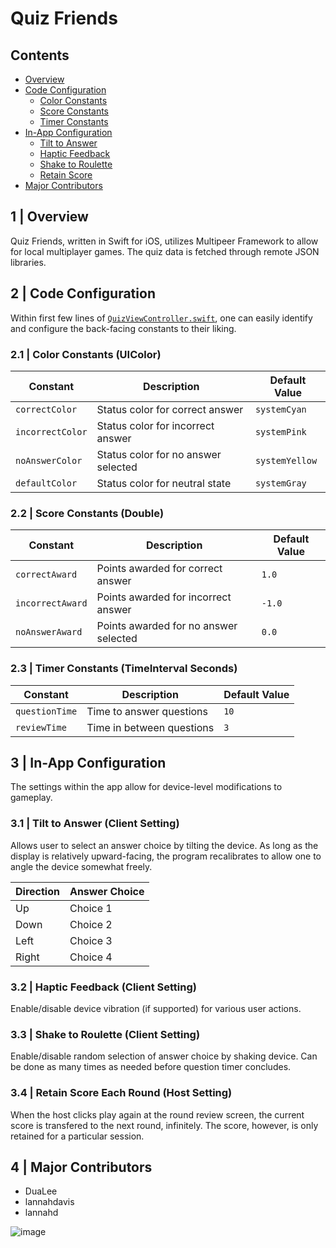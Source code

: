 # Quiz Friends

## Contents
- [Overview](#1--overview)
- [Code Configuration](#2--code-configuration)
  - [Color Constants](#21--color-constants-uicolor)
  - [Score Constants](#22--score-constants-double)
  - [Timer Constants](#23--timer-constants-timeinterval-seconds)
- [In-App Configuration](#3--in-app-configuration)
  - [Tilt to Answer](#31--tilt-to-answer-client-setting)
  - [Haptic Feedback](#32--haptic-feedback-client-setting)
  - [Shake to Roulette](#33--shake-to-roulette-client-setting)
  - [Retain Score](#34--retain-score-each-round-host-setting)
- [Major Contributors](#4--major-contributors)

## 1 | Overview
Quiz Friends, written in Swift for iOS, utilizes Multipeer Framework to allow for local multiplayer games. The quiz data is fetched through remote JSON libraries.

## 2 | Code Configuration
Within first few lines of [`QuizViewController.swift`](quiz-friends/QuizViewController.swift), one can easily identify and configure the back-facing constants to their liking.

### 2.1 | Color Constants (UIColor)
| Constant | Description | Default Value |
| --- | --- | --- |
| `correctColor` | Status color for correct answer | `systemCyan` |
| `incorrectColor` | Status color for incorrect answer | `systemPink` |
| `noAnswerColor` | Status color for no answer selected | `systemYellow` |
| `defaultColor` | Status color for neutral state | `systemGray` |

### 2.2 | Score Constants (Double)
| Constant | Description | Default Value |
| --- | --- | --- |
| `correctAward` | Points awarded for correct answer | `1.0` |
| `incorrectAward` | Points awarded for incorrect answer | `-1.0` |
| `noAnswerAward` | Points awarded for no answer selected | `0.0` |

### 2.3 | Timer Constants (TimeInterval Seconds)
| Constant | Description | Default Value |
| --- | --- | --- |
| `questionTime` | Time to answer questions | `10` |
| `reviewTime` | Time in between questions | `3` |

## 3 | In-App Configuration
The settings within the app allow for device-level modifications to gameplay.

### 3.1 | Tilt to Answer (Client Setting)
Allows user to select an answer choice by tilting the device. As long as the display is relatively upward-facing, the program recalibrates to allow one to angle the device somewhat freely.

| Direction | Answer Choice |
| --- | --- |
| Up | Choice 1 |
| Down | Choice 2 |
| Left | Choice 3 |
| Right | Choice 4 |

### 3.2 | Haptic Feedback (Client Setting)
Enable/disable device vibration (if supported) for various user actions.

### 3.3 | Shake to Roulette (Client Setting)
Enable/disable random selection of answer choice by shaking device. Can be done as many times as needed before question timer concludes.

### 3.4 | Retain Score Each Round (Host Setting)
When the host clicks play again at the round review screen, the current score is transfered to the next round, infinitely. The score, however, is only retained for a particular session.

## 4 | Major Contributors
- DuaLee
- lannahdavis
- lannahd

![image](https://user-images.githubusercontent.com/23531530/166174735-72599481-5d5e-467d-9a6d-47a4f0f79532.png)
